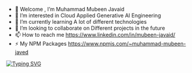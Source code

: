 - 👋 Welcome , I’m Muhammad Mubeen Javaid
- 👀 I’m interested in      Cloud Applied Generative AI Engineering
- 🌱 I’m currently learning      A lot of different technologies
- 💞️ I’m looking to collaborate on      Different projects in the future
- 📫 How to reach me      https://www.linkedin.com/in/mubeen-javaid/
- ⚡ My NPM Packages      https://www.npmjs.com/~muhammad-mubeen-javed


[![Typing SVG](https://readme-typing-svg.demolab.com/?lines=IE+DUET+'23;Software+Developer+at+Abacus+Consulting;Governer+Initiative+Artificial+Intelligence+Web3.0+MetaVerse+Development+Student;Certified+Cloud+Applied+Generative+AI+Engineer)](https://git.io/typing-svg)

<!---
NotAnonymousUser/NotAnonymousUser is a ✨ special ✨ repository because its `README.md` (this file) appears on your GitHub profile.
You can click the Preview link to take a look at your changes.
--->
